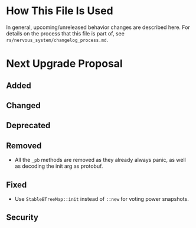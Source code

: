 # How This File Is Used

In general, upcoming/unreleased behavior changes are described here. For details
on the process that this file is part of, see
`rs/nervous_system/changelog_process.md`.


# Next Upgrade Proposal

## Added

## Changed

## Deprecated

## Removed

* All the `_pb` methods are removed as they already always panic, as well as decoding the init arg
  as protobuf.

## Fixed

* Use `StableBTreeMap::init` instead of `::new` for voting power snapshots.

## Security
